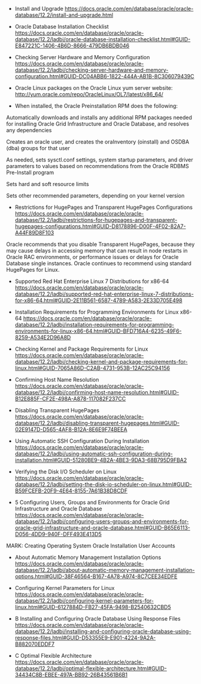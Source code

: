 - Install and Upgrade
https://docs.oracle.com/en/database/oracle/oracle-database/12.2/install-and-upgrade.html

- Oracle Database Installation Checklist
https://docs.oracle.com/en/database/oracle/oracle-database/12.2/ladbi/oracle-database-installation-checklist.html#GUID-E847221C-1406-4B6D-8666-479DB6BDB046

- Checking Server Hardware and Memory Configuration
https://docs.oracle.com/en/database/oracle/oracle-database/12.2/ladbi/checking-server-hardware-and-memory-configuration.html#GUID-DC04ABB6-1822-444A-AB1B-8C306079439C

- Oracle Linux packages on the Oracle Linux yum server website:
http://yum.oracle.com/repo/OracleLinux/OL7/latest/x86_64/

- When installed, the Oracle Preinstallation RPM does the following:

Automatically downloads and installs any additional RPM packages needed for installing Oracle Grid Infrastructure and Oracle Database, and resolves any dependencies

Creates an oracle user, and creates the oraInventory (oinstall) and OSDBA (dba) groups for that user

As needed, sets sysctl.conf settings, system startup parameters, and driver parameters to values based on recommendations from the Oracle RDBMS Pre-Install program

Sets hard and soft resource limits

Sets other recommended parameters, depending on your kernel version

- Restrictions for HugePages and Transparent HugePages Configurations
https://docs.oracle.com/en/database/oracle/oracle-database/12.2/ladbi/restrictions-for-hugepages-and-transparent-hugepages-configurations.html#GUID-D8178896-D00F-4F02-82A7-A44F89D8F103

Oracle recommends that you disable Transparent HugePages, because they may cause delays in accessing memory that can result in node restarts in Oracle RAC environments, or performance issues or delays for Oracle Database single instances. Oracle continues to recommend using standard HugePages for Linux.

- Supported Red Hat Enterprise Linux 7 Distributions for x86-64
https://docs.oracle.com/en/database/oracle/oracle-database/12.2/ladbi/supported-red-hat-enterprise-linux-7-distributions-for-x86-64.html#GUID-2E11B561-6587-4789-A583-2E33D705E498

- Installation Requirements for Programming Environments for Linux x86-64
https://docs.oracle.com/en/database/oracle/oracle-database/12.2/ladbi/installation-requirements-for-programming-environments-for-linux-x86-64.html#GUID-BFD716A4-6235-49F6-8259-A534E2D96A8D

- Checking Kernel and Package Requirements for Linux
https://docs.oracle.com/en/database/oracle/oracle-database/12.2/ladbi/checking-kernel-and-package-requirements-for-linux.html#GUID-7065A86D-C2AB-4731-953B-12AC25C94156

- Confirming Host Name Resolution
https://docs.oracle.com/en/database/oracle/oracle-database/12.2/ladbi/confirming-host-name-resolution.html#GUID-B12E885F-CF2E-498A-A878-117082F237CC

- Disabling Transparent HugePages
https://docs.oracle.com/en/database/oracle/oracle-database/12.2/ladbi/disabling-transparent-hugepages.html#GUID-02E9147D-D565-4AF8-B12A-8E6E9F74BEEA

- Using Automatic SSH Configuration During Installation
https://docs.oracle.com/en/database/oracle/oracle-database/12.2/ladbi/using-automatic-ssh-configuration-during-installation.html#GUID-51280BE9-4B2A-4BE3-9DA3-68B795D9FBA2

- Verifying the Disk I/O Scheduler on Linux
https://docs.oracle.com/en/database/oracle/oracle-database/12.2/ladbi/setting-the-disk-io-scheduler-on-linux.html#GUID-B59FCEFB-20F9-4E64-8155-7A61B38D8CDF

- 5 Configuring Users, Groups and Environments for Oracle Grid Infrastructure and Oracle Database
https://docs.oracle.com/en/database/oracle/oracle-database/12.2/ladbi/configuring-users-groups-and-environments-for-oracle-grid-infrastructure-and-oracle-database.html#GUID-B65E6113-D056-4DD9-940F-DFF493E413D5

MARK: Creating Operating System Oracle Installation User Accounts

- About Automatic Memory Management Installation Options
https://docs.oracle.com/en/database/oracle/oracle-database/12.2/ladbi/about-automatic-memory-management-installation-options.html#GUID-38F46564-B167-4A78-A974-8C7CEE34EDFE

- Configuring Kernel Parameters for Linux
https://docs.oracle.com/en/database/oracle/oracle-database/12.2/ladbi/configuring-kernel-parameters-for-linux.html#GUID-6127884D-FB27-45FA-9498-B2540632CBD5

- B Installing and Configuring Oracle Database Using Response Files
https://docs.oracle.com/en/database/oracle/oracle-database/12.2/ladbi/installing-and-configuring-oracle-database-using-response-files.html#GUID-D53355E9-E901-4224-9A2A-B882070EDDF7

- C Optimal Flexible Architecture
https://docs.oracle.com/en/database/oracle/oracle-database/12.2/ladbi/optimal-flexible-architecture.html#GUID-34434C8B-EBEE-497A-BB92-26B43561B6B1

